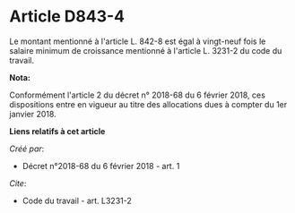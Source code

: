 # Article D843-4

Le montant mentionné à l'article L. 842-8 est égal à vingt-neuf fois le salaire minimum de croissance mentionné à l'article
L. 3231-2 du code du travail.

**Nota:**

Conformément l'article 2 du décret n° 2018-68 du 6 février 2018, ces dispositions entre en vigueur au titre des allocations
dues à compter du 1er janvier 2018.

**Liens relatifs à cet article**

_Créé par_:

  - Décret n°2018-68 du 6 février 2018 - art. 1

_Cite_:

  - Code du travail - art. L3231-2
